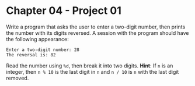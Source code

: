 # Chapter 04 - Project 01

Write a program that asks the user to enter a two-digit number, then prints the number with its digits reversed. A session with the program should have the following appearance:   

```
Enter a two-digit number: 28
The reversal is: 82
```

Read the number using `%d`, then break it into two digits. __Hint__: If `n` is an integer, then `n % 10` is the last digit in `n` and `n / 10` is `n` with the last digit removed.  
